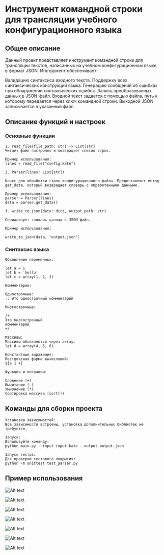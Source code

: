 # Инструмент командной строки для трансляции учебного конфигурационного языка

## Общее описание

Данный проект представляет инструмент командной строки для трансляции текстов, написанных на учебном конфигурационном языке, в формат JSON. Инструмент обеспечивает:

Валидацию синтаксиса входного текста.
Поддержку всех синтаксических конструкций языка.
Генерацию сообщений об ошибках при обнаружении синтаксических ошибок.
Запись преобразованных данных в JSON-файл.
Входной текст задается с помощью файла, путь к которому передается через ключ командной строки. Выходной JSON записывается в указанный файл.

## Описание функций и настроек

### Основные функции
    1. read_file(file_path: str) -> List[str]
    Читает файл построчно и возвращает список строк.
    
    Пример использования:
    lines = read_file("config.kate")

    2. Parser(lines: List[str])
    
    Класс для обработки строк конфигурационного файла. Предоставляет метод get_data, который возвращает словарь с обработанными данными.
    
    Пример использования:
    parser = Parser(lines)
    data = parser.get_data()

    3. write_to_json(data: dict, output_path: str)
    
    Сериализует словарь данных в JSON-файл.
    
    Пример использования:
    
    write_to_json(data, "output.json")

### Синтаксис языка

    Объявление переменных:

    let a = 1
    let b = 'hello'
    let c = array(1, 2, 3)

    Комментарии:

    Однострочные:
    :: Это однострочный комментарий

    Многострочные:

    /+
    Это многострочный
    комментарий
    +/

    Массивы:
    Массивы объявляются через array.
    let d = array(4, 5, 6)
    
    Константные выражения:
    Постфиксная форма вычислений:
    ${a 1 +}

    Функции и операции:

    Сложение (+)
    Вычитание (-)
    Умножение (*)
    Сортировка массива (sort())
## Команды для сборки проекта

    Установка зависимостей:
    Все зависимости встроены, установка дополнительных библиотек не требуется.
    
    Запуск:
    Используйте команду:
    python main.py --input input.kate --output output.json
    
    Запуск тестов:
    Для проверки тестового покрытия:
    python -m unittest test_parser.py

## Пример использования 
![Alt text](imgs/входнойфайл1.png "asd.kate(1)")

![Alt text](imgs/входнойфайл2.png "database.kate(2)")

![Alt text](imgs/входнойфайл3.png "apiAccess.kate(3)")

![Alt text](imgs/результат1.png "result for 1")

![Alt text](imgs/результат2.png "result for 2")

![Alt text](imgs/результат3.png "result for 3")

![Alt text](imgs/результат.прогона.тестов.png "Tests")